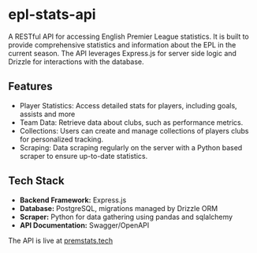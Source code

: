 # epl-stats-api
A RESTful API for accessing English Premier League statistics. It is built to provide comprehensive statistics and information about the EPL in the current season.
The API leverages Express.js for server side logic and Drizzle for interactions with the database.

## Features
- Player Statistics: Access detailed stats for players, including goals, assists and more
- Team Data: Retrieve data about clubs, such as performance metrics.
- Collections: Users can create and manage collections of players clubs for personalized tracking.
- Scraping: Data scraping regularly on the server with a Python based scraper to ensure up-to-date statistics.

## Tech Stack
- **Backend Framework:** Express.js
- **Database:** PostgreSQL, migrations managed by Drizzle ORM
- **Scraper:** Python for data gathering using pandas and sqlalchemy
- **API Documentation:** Swagger/OpenAPI

The API is live at [premstats.tech](https://premstats.tech)
